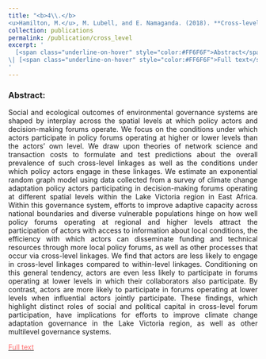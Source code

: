 ```yaml
---
title: "<b>4\\.</b> 
<u>Hamilton, M.</u>, M. Lubell, and E. Namaganda. (2018). **Cross-level linkages in an ecology of climate change adaptation policy games.** Ecology and Society 23:2. <img src='../images/open_access.png'>"
collection: publications
permalink: /publication/cross_level
excerpt: '
  [<span class="underline-on-hover" style="color:#FF6F6F">Abstract</span>](../publication/cross_level)
\| [<span class="underline-on-hover" style="color:#FF6F6F">Full text</span>](https://www.ecologyandsociety.org/vol23/iss2/art36/)
'
---
```



### Abstract:

<p style='text-align: justify;'>
Social and ecological outcomes of environmental governance systems are shaped by interplay across the spatial levels at which policy actors and decision-making forums operate. We focus on the conditions under which actors participate in policy forums operating at higher or lower levels than the actors’ own level. We draw upon theories of network science and transaction costs to formulate and test predictions about the overall prevalence of such cross-level linkages as well as the conditions under which policy actors engage in these linkages. We estimate an exponential random graph model using data collected from a survey of climate change adaptation policy actors participating in decision-making forums operating at different spatial levels within the Lake Victoria region in East Africa. Within this governance system, efforts to improve adaptive capacity across national boundaries and diverse vulnerable populations hinge on how well policy forums operating at regional and higher levels attract the participation of actors with access to information about local conditions, the efficiency with which actors can disseminate funding and technical resources through more local policy forums, as well as other processes that occur via cross-level linkages. We find that actors are less likely to engage in cross-level linkages compared to within-level linkages. Conditioning on this general tendency, actors are even less likely to participate in forums operating at lower levels in which their collaborators also participate. By contrast, actors are more likely to participate in forums operating at lower levels when influential actors jointly participate. These findings, which highlight distinct roles of social and political capital in cross-level forum participation, have implications for efforts to improve climate change adaptation governance in the Lake Victoria region, as well as other multilevel governance systems.


[<span class="underline-on-hover" style="color:#FF6F6F">Full text</span>](https://www.ecologyandsociety.org/vol23/iss2/art36/)
